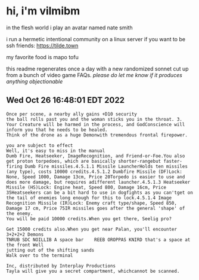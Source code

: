 # hi, i'm vilmibm

in the flesh world i play an avatar named nate smith

i run a hermetic intentional community on a linux server if you want to be ssh friends: https://tilde.town

my favorite food is mapo tofu

this readme regenerates once a day with a new randomized sonnet cut up from a bunch of video game FAQs.
_please do let me know if it produces anything objectionable_

## Wed Oct 26 16:48:01 EDT 2022

    Once per scene, a nearby ally gains +D10 security
    the ball rolls past you and the woman sticks you in the throat. 3.
    Your Creature will be harmed in the process, and GodConscience will inform you that he needs to be healed.
    Think of the drone as a huge Demonwith tremendous frontal firepower.
    
    you are subject to effect
    Well, it's easy to miss in the manual
    Dumb Fire, Heatseeker, ImageRecognition, and Friend-or-Foe.You also get proton torpedoes, which are basically shorter-rangebut faster-firing Dumb Fire missiles.4.5.1.1 Missile LauncherHolds ten missiles (any type), costs 10000 credits.4.5.1.2 Dumbfire Missile (DF)Lock: None, Speed 1000, Damage 13cm, Price 20Torpedo is easier to use and does more damage, but requires adifferent launcher.4.5.1.3 Heatseeker Missile (HS)Lock: Engine heat, Speed 800, Damage 16cm, Price 35Heatseekers can be a bit hard to use in dogfights as you can'tget on the tail of enemies long enough for this to lock.4.5.1.4 Image Recognition Missile (IR)Lock: Enemy craft type/shape, Speed 850, Damage 17 cm, Price 75IR missiles goes after the general 'shape' of the enemy.
    You will be paid 10000 credits.When you get there, Seelig pro?
    
    Get 15000 credits also.When you get near Palan, you'll encounter 3+2+2+2 Demons
    TNRUB SDC NOILLIB A space bar 	 REEB OROPPAS KNIRD that's a space at the front Well
    jutting out of the shifting sands
    Walk over to the terminal
    
    Inc, distributed by Interplay Productions
    Tayla will give you a secret compartment, whichcannot be scanned.
